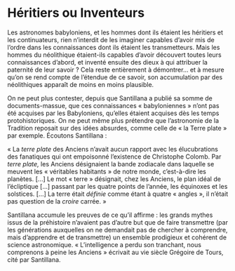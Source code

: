 # Héritiers ou Inventeurs

Les astronomes babyloniens, et les hommes dont ils étaient les héritiers et les continuateurs, rien n’interdit de les imaginer capables d’avoir mis de l’ordre dans les connaissances dont ils étaient les transmetteurs. Mais les hommes du néolithique étaient-ils capables d’avoir découvert toutes leurs connaissances d’abord, et inventé ensuite des dieux à qui attribuer la paternité de leur savoir ? Cela reste entièrement à démontrer... et à mesure qu’on se rend compte de l’étendue de ce savoir, son accumulation par des néolithiques apparaît de moins en moins plausible.

On ne peut plus contester, depuis que Santillana a publié sa somme de documents-massue, que ces connaissances « babyloniennes » n’ont pas été acquises par les Babyloniens, qu’elles étaient acquises dès les temps protohistoriques. On ne peut même plus prétendre que l’astronomie de la Tradition reposait sur des idées absurdes, comme celle de « la Terre plate » par exemple. Écoutons Santillana : <span id="e9782221228517_c05-st1.xhtml#page-84"></span>

« La *terre plate* des Anciens n’avait aucun rapport avec les élucubrations des fanatiques qui ont empoisonné l’existence de Christophe Colomb. Par *terre plate,* les Anciens désignaient la bande zodiacale dans laquelle se meuvent les « véritables habitants » de notre monde, c’est-à-dire les planètes. \[...\] Le mot « terre » désignait, chez les Anciens, le plan idéal de l’écliptique \[...\] passant par les quatre points de l’année, les équinoxes et les solstices. \[...\] La terre était *définie* comme étant à quatre « angles », il n’était pas question de la *croire* carrée. »

Santillana accumule les preuves de ce qu’il affirme : les grands mythes issus de la préhistoire n’avaient pas d’autre but que de faire transmettre (par les générations auxquelles on ne demandait pas de chercher à comprendre, mais d’apprendre et de transmettre) un ensemble prodigieux et cohérent de science astronomique. « L’intelligence a perdu son tranchant, nous comprenons à peine les Anciens » écrivait au vie siècle Grégoire de Tours, cité par Santillana.

<span id="e9782221228517_c05-st1.xhtml#title29"></span>
